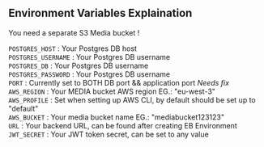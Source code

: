 
## Environment Variables Explaination

You need a separate S3 Media bucket !

`POSTGRES_HOST` : Your Postgres DB host  
`POSTGRES_USERNAME` : Your Postgres DB username  
`POSTGRES_DB` : Your Postgres DB username  
`POSTGRES_PASSWORD` : Your Postgres DB username  
`PORT` : Currently set to BOTH DB port && application port *Needs fix*  
`AWS_REGION` : Your MEDIA bucket AWS region EG.: "eu-west-3"  
`AWS_PROFILE` : Set when setting up AWS CLI, by default should be set up to "default"  
`AWS_BUCKET` : Your media bucket name EG.: "mediabucket123123"  
`URL` : Your backend URL, can be found after creating EB Environment  
`JWT_SECRET` : Your JWT token secret, can be set to any value


